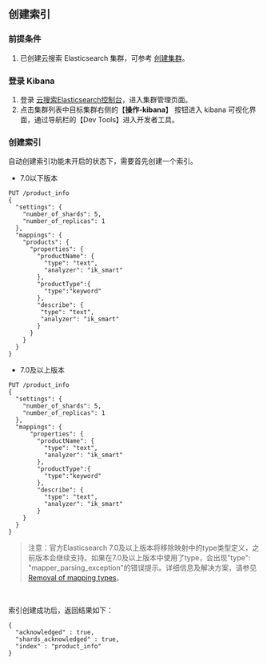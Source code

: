 
## 创建索引

### 前提条件
1. 已创建云搜索 Elasticsearch 集群，可参考 [创建集群](../Getting-Started/Create-ES.md)。</br>

### 登录 Kibana
1. 登录 [云搜索Elasticsearch控制台](https://es-console.jdcloud.com/clusters)，进入集群管理页面。</br>
2. 点击集群列表中目标集群右侧的【**操作-kibana**】 按钮进入 kibana 可视化界面，通过导航栏的【Dev Tools】进入开发者工具。</br>

### 创建索引
自动创建索引功能未开启的状态下，需要首先创建一个索引。
- 7.0以下版本
```
PUT /product_info
{
  "settings": {
    "number_of_shards": 5,
    "number_of_replicas": 1
  },
  "mappings": {
    "products": {
      "properties": {
        "productName": {
          "type": "text",
          "analyzer": "ik_smart"
        },
        "productType":{
          "type":"keyword"
        },
        "describe": {
         "type": "text",
         "analyzer": "ik_smart"
        }
      }
    }
  }
}
```

- 7.0及以上版本
```
PUT /product_info
{
  "settings": {
    "number_of_shards": 5,
    "number_of_replicas": 1
  },
  "mappings": {
      "properties": {
        "productName": {
          "type": "text",
          "analyzer": "ik_smart"
        },
        "productType":{
          "type":"keyword"
        },
        "describe": {
          "type": "text",
          "analyzer": "ik_smart"
        }
    }
  }
}
```

> 注意：官方Elasticsearch 7.0及以上版本将移除映射中的type类型定义，之前版本会继续支持。如果在7.0及以上版本中使用了type，会出现"type": "mapper_parsing_exception"的错误提示。详细信息及解决方案，请参见 [Removal of mapping types](https://www.elastic.co/guide/en/elasticsearch/reference/7.3/removal-of-types.html?spm=a2c4g.11186623.0.0.60a75d78iF1OeF#_what_are_mapping_types)。
</br>

索引创建成功后，返回结果如下：

```
{
  "acknowledged" : true,
  "shards_acknowledged" : true,
  "index" : "product_info"
}
```

